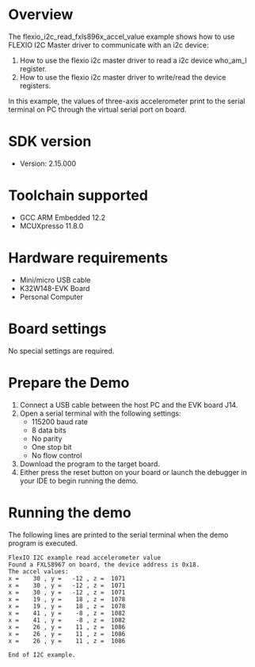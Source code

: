 Overview
========
The flexio_i2c_read_fxls896x_accel_value example shows how to use FLEXIO I2C Master driver to communicate with an i2c device:

 1. How to use the flexio i2c master driver to read a i2c device who_am_I register.
 2. How to use the flexio i2c master driver to write/read the device registers.

In this example, the values of three-axis accelerometer print to the serial terminal on PC through
the virtual serial port on board.

SDK version
===========
- Version: 2.15.000

Toolchain supported
===================
- GCC ARM Embedded  12.2
- MCUXpresso  11.8.0

Hardware requirements
=====================
- Mini/micro USB cable
- K32W148-EVK Board
- Personal Computer

Board settings
==============
No special settings are required.

Prepare the Demo
================
1.  Connect a USB cable between the host PC and the EVK board J14.
2.  Open a serial terminal with the following settings:
    - 115200 baud rate
    - 8 data bits
    - No parity
    - One stop bit
    - No flow control
3.  Download the program to the target board.
4.  Either press the reset button on your board or launch the debugger in your IDE to begin running the demo.

Running the demo
================
The following lines are printed to the serial terminal when the demo program is executed.
~~~~~~~~~~~~~~~~~~~~~~~~~~~~~~~~~~~
FlexIO I2C example read accelerometer value
Found a FXLS8967 on board, the device address is 0x18.
The accel values:
x =    30 , y =   -12 , z =  1071
x =    30 , y =   -12 , z =  1071
x =    30 , y =   -12 , z =  1071
x =    19 , y =    18 , z =  1078
x =    19 , y =    18 , z =  1078
x =    41 , y =    -8 , z =  1082
x =    41 , y =    -8 , z =  1082
x =    26 , y =    11 , z =  1086
x =    26 , y =    11 , z =  1086
x =    26 , y =    11 , z =  1086

End of I2C example.
~~~~~~~~~~~~~~~~~~~~~~~~~~~~~~~~~~~
